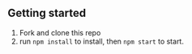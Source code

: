 ## Getting started

1. Fork and clone this repo
2. run `npm install` to install, then `npm start` to start.
